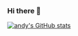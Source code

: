 ### Hi there 👋

<!--
**andyChenAn/andyChenAn** is a ✨ _special_ ✨ repository because its `README.md` (this file) appears on your GitHub profile.

Here are some ideas to get you started:

- 🔭 I’m currently working on ...
- 🌱 I’m currently learning ...
- 👯 I’m looking to collaborate on ...
- 🤔 I’m looking for help with ...
- 💬 Ask me about ...
- 📫 How to reach me: ...
- 😄 Pronouns: ...
- ⚡ Fun fact: ...
-->

[![andy's GitHub stats](https://github-readme-stats.vercel.app/api?username=18094223)](https://github.com/anuraghazra/github-readme-stats)
